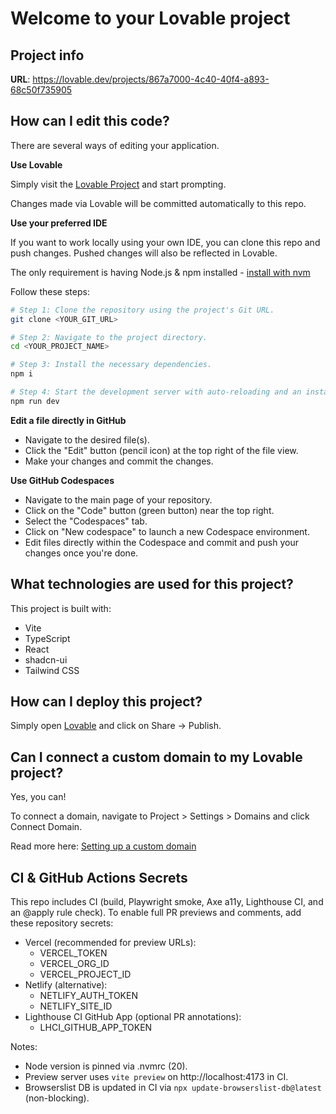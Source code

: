 # Welcome to your Lovable project

## Project info

**URL**: https://lovable.dev/projects/867a7000-4c40-40f4-a893-68c50f735905

## How can I edit this code?

There are several ways of editing your application.

**Use Lovable**

Simply visit the [Lovable Project](https://lovable.dev/projects/867a7000-4c40-40f4-a893-68c50f735905) and start prompting.

Changes made via Lovable will be committed automatically to this repo.

**Use your preferred IDE**

If you want to work locally using your own IDE, you can clone this repo and push changes. Pushed changes will also be reflected in Lovable.

The only requirement is having Node.js & npm installed - [install with nvm](https://github.com/nvm-sh/nvm#installing-and-updating)

Follow these steps:

```sh
# Step 1: Clone the repository using the project's Git URL.
git clone <YOUR_GIT_URL>

# Step 2: Navigate to the project directory.
cd <YOUR_PROJECT_NAME>

# Step 3: Install the necessary dependencies.
npm i

# Step 4: Start the development server with auto-reloading and an instant preview.
npm run dev
```

**Edit a file directly in GitHub**

- Navigate to the desired file(s).
- Click the "Edit" button (pencil icon) at the top right of the file view.
- Make your changes and commit the changes.

**Use GitHub Codespaces**

- Navigate to the main page of your repository.
- Click on the "Code" button (green button) near the top right.
- Select the "Codespaces" tab.
- Click on "New codespace" to launch a new Codespace environment.
- Edit files directly within the Codespace and commit and push your changes once you're done.

## What technologies are used for this project?

This project is built with:

- Vite
- TypeScript
- React
- shadcn-ui
- Tailwind CSS

## How can I deploy this project?

Simply open [Lovable](https://lovable.dev/projects/867a7000-4c40-40f4-a893-68c50f735905) and click on Share -> Publish.

## Can I connect a custom domain to my Lovable project?

Yes, you can!

To connect a domain, navigate to Project > Settings > Domains and click Connect Domain.

Read more here: [Setting up a custom domain](https://docs.lovable.dev/tips-tricks/custom-domain#step-by-step-guide)

## CI & GitHub Actions Secrets

This repo includes CI (build, Playwright smoke, Axe a11y, Lighthouse CI, and an @apply rule check). To enable full PR previews and comments, add these repository secrets:

- Vercel (recommended for preview URLs):
  - VERCEL_TOKEN
  - VERCEL_ORG_ID
  - VERCEL_PROJECT_ID
- Netlify (alternative):
  - NETLIFY_AUTH_TOKEN
  - NETLIFY_SITE_ID
- Lighthouse CI GitHub App (optional PR annotations):
  - LHCI_GITHUB_APP_TOKEN

Notes:
- Node version is pinned via .nvmrc (20).
- Preview server uses `vite preview` on http://localhost:4173 in CI.
- Browserslist DB is updated in CI via `npx update-browserslist-db@latest` (non-blocking).

